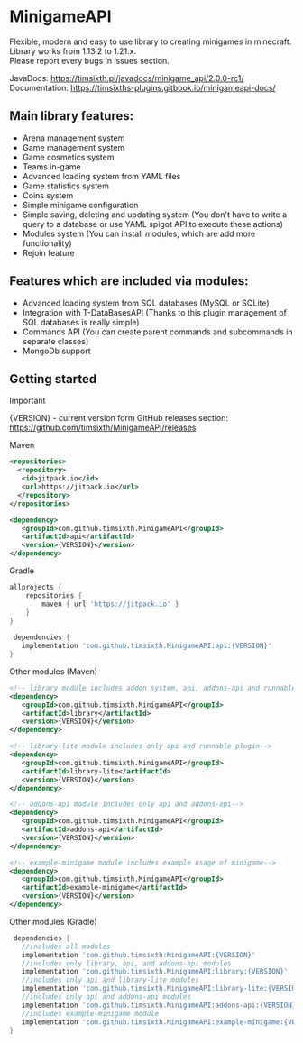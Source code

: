 # MinigameAPI
Flexible, modern and easy to use library to creating minigames in minecraft. <br>
Library works from 1.13.2 to 1.21.x.
<br>
Please report every bugs in issues section.<br>

JavaDocs: https://timsixth.pl/javadocs/minigame_api/2.0.0-rc1/ <br>
Documentation: https://timsixths-plugins.gitbook.io/minigameapi-docs/

## Main library features:
- Arena management system
- Game management system
- Game cosmetics system
- Teams in-game
- Advanced loading system from YAML files 
- Game statistics system
- Coins system
- Simple minigame configuration
- Simple saving, deleting and updating system (You don't have to write a query to a database or use YAML spigot API to execute these actions)
- Modules system (You can install modules, which are add more functionality)
- Rejoin feature

## Features which are included via modules:
- Advanced loading system from SQL databases (MySQL or SQLite)
- Integration with T-DataBasesAPI (Thanks to this plugin management of SQL databases is really simple) 
- Commands API (You can create parent commands and subcommands in separate classes)
- MongoDb support

## Getting started

> [!IMPORTANT]
> {VERSION} - current version form GitHub releases section:<br>
> https://github.com/timsixth/MinigameAPI/releases

Maven
```xml
<repositories>
  <repository>
   <id>jitpack.io</id>
   <url>https://jitpack.io</url>
  </repository>
</repositories>

<dependency>
   <groupId>com.github.timsixth.MinigameAPI</groupId>
   <artifactId>api</artifactId>
   <version>{VERSION}</version>
</dependency>
```

Gradle
```gradle
allprojects {
	repositories {
		maven { url 'https://jitpack.io' }
	}
}
  
 dependencies {
   implementation 'com.github.timsixth.MinigameAPI:api:{VERSION}' 
}
```

Other modules (Maven)
```xml
<!-- library module includes addon system, api, addons-api and runnable plugin-->
<dependency>
   <groupId>com.github.timsixth.MinigameAPI</groupId>
   <artifactId>library</artifactId>
   <version>{VERSION}</version>
</dependency>

<!-- library-lite module includes only api and runnable plugin-->
<dependency>
   <groupId>com.github.timsixth.MinigameAPI</groupId>
   <artifactId>library-lite</artifactId>
   <version>{VERSION}</version>
</dependency>

<!-- addons-api module includes only api and addons-api-->
<dependency>
   <groupId>com.github.timsixth.MinigameAPI</groupId>
   <artifactId>addons-api</artifactId>
   <version>{VERSION}</version>
</dependency>

<!-- example-minigame module includes example usage of minigame-->
<dependency>
   <groupId>com.github.timsixth.MinigameAPI</groupId>
   <artifactId>example-minigame</artifactId>
   <version>{VERSION}</version>
</dependency>
```

Other modules (Gradle)
```gradle  
 dependencies {
   //includes all modules
   implementation 'com.github.timsixth:MinigameAPI:{VERSION}'
   //includes only library, api, and addons-api modules
   implementation 'com.github.timsixth.MinigameAPI:library:{VERSION}'
   //includes only api and library-lite modules
   implementation 'com.github.timsixth.MinigameAPI:library-lite:{VERSION}'   
   //includes only api and addons-api modules
   implementation 'com.github.timsixth.MinigameAPI:addons-api:{VERSION}' 
   //includes example-minigame module
   implementation 'com.github.timsixth.MinigameAPI:example-minigame:{VERSION}'    
}
```

